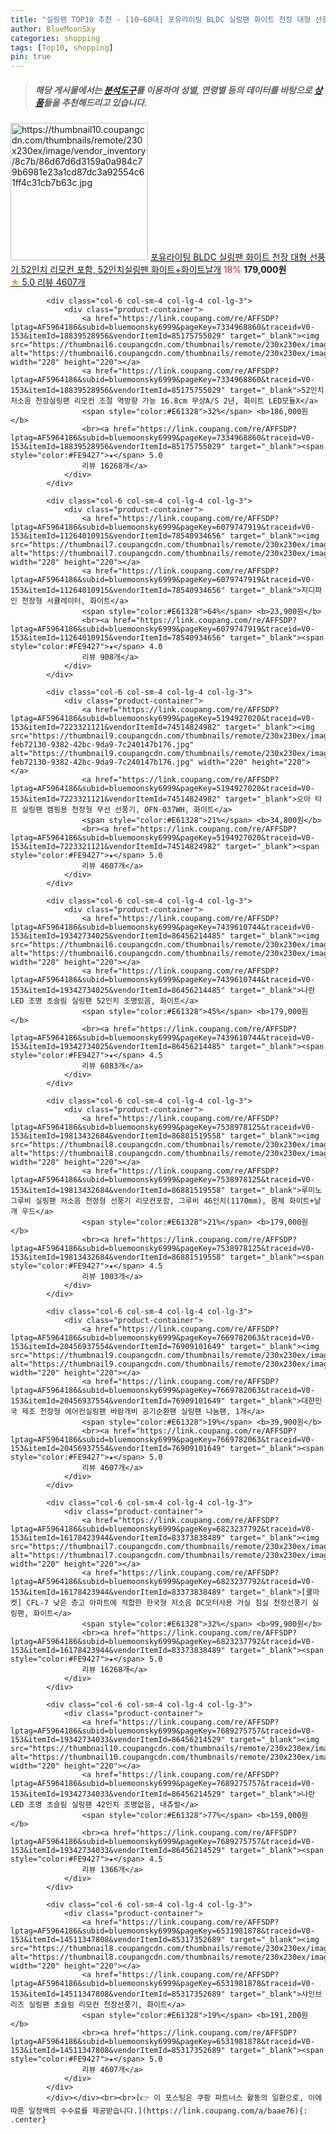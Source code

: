 ```yaml
---
title: "실링팬 TOP10 추천 - [10~60대] 포유라이팅 BLDC 실링팬 화이트 천장 대형 선풍기 52인치 리모컨 포함, 52인치실링팬 화이트+화이트날개"
author: BlueMoonSky
categories: shopping
tags: [Top10, shopping]
pin: true
---
```


> ##### 해당 게시물에서는 [**분석도구**](https://itemscout.io/)를 이용하여 **성별**, **연령별** 등의 데이터를 바탕으로 [**상품**](https://link.coupang.com/a/baae76)들을 추천해드리고 있습니다.
<div class="container"><div class="row">
            <div class="col-6 col-sm-4 col-lg-4 col-lg-3">
                <div class="product-container">
                    <a href="https://link.coupang.com/re/AFFSDP?lptag=AF5964186&subid=bluemoonsky6999&pageKey=7330171087&traceid=V0-153&itemId=18817424280&vendorItemId=85094919757" target="_blank"><img src="https://thumbnail10.coupangcdn.com/thumbnails/remote/230x230ex/image/vendor_inventory/8c7b/86d67d6d3159a0a984c79b6981e23a1cd87dc3a92554c61ff4c31cb7b63c.jpg" alt="https://thumbnail10.coupangcdn.com/thumbnails/remote/230x230ex/image/vendor_inventory/8c7b/86d67d6d3159a0a984c79b6981e23a1cd87dc3a92554c61ff4c31cb7b63c.jpg" width="220" height="220"></a>
                    <a href="https://link.coupang.com/re/AFFSDP?lptag=AF5964186&subid=bluemoonsky6999&pageKey=7330171087&traceid=V0-153&itemId=18817424280&vendorItemId=85094919757" target="_blank">포유라이팅 BLDC 실링팬 화이트 천장 대형 선풍기 52인치 리모컨 포함, 52인치실링팬 화이트+화이트날개</a>
                    <span style="color:#E61328">18%</span> <b>179,000원</b>
                    <br><a href="https://link.coupang.com/re/AFFSDP?lptag=AF5964186&subid=bluemoonsky6999&pageKey=7330171087&traceid=V0-153&itemId=18817424280&vendorItemId=85094919757" target="_blank"><span style="color:#FE9427">★</span> 5.0
                    리뷰 4607개</a>
                </div>
            </div>
            
            <div class="col-6 col-sm-4 col-lg-4 col-lg-3">
                <div class="product-container">
                    <a href="https://link.coupang.com/re/AFFSDP?lptag=AF5964186&subid=bluemoonsky6999&pageKey=7334968860&traceid=V0-153&itemId=18839528956&vendorItemId=85175755029" target="_blank"><img src="https://thumbnail6.coupangcdn.com/thumbnails/remote/230x230ex/image/vendor_inventory/4924/bc430d6856e6e7f01aa102872ae51259e788bda353473932aef5070dc70d.jpg" alt="https://thumbnail6.coupangcdn.com/thumbnails/remote/230x230ex/image/vendor_inventory/4924/bc430d6856e6e7f01aa102872ae51259e788bda353473932aef5070dc70d.jpg" width="220" height="220"></a>
                    <a href="https://link.coupang.com/re/AFFSDP?lptag=AF5964186&subid=bluemoonsky6999&pageKey=7334968860&traceid=V0-153&itemId=18839528956&vendorItemId=85175755029" target="_blank">52인치 저소음 천장실링팬 리모컨 조절 역방향 가능 16.8cm 무상A/S 2년, 화이트 LED모듈X</a>
                    <span style="color:#E61328">32%</span> <b>186,000원</b>
                    <br><a href="https://link.coupang.com/re/AFFSDP?lptag=AF5964186&subid=bluemoonsky6999&pageKey=7334968860&traceid=V0-153&itemId=18839528956&vendorItemId=85175755029" target="_blank"><span style="color:#FE9427">★</span> 5.0
                    리뷰 16268개</a>
                </div>
            </div>
            
            <div class="col-6 col-sm-4 col-lg-4 col-lg-3">
                <div class="product-container">
                    <a href="https://link.coupang.com/re/AFFSDP?lptag=AF5964186&subid=bluemoonsky6999&pageKey=6079747919&traceid=V0-153&itemId=11264010915&vendorItemId=78540934656" target="_blank"><img src="https://thumbnail7.coupangcdn.com/thumbnails/remote/230x230ex/image/vendor_inventory/4ab6/ace04effec23033c269e67d6add0c689f8189c4282e9330e87ec1ccaca60.jpg" alt="https://thumbnail7.coupangcdn.com/thumbnails/remote/230x230ex/image/vendor_inventory/4ab6/ace04effec23033c269e67d6add0c689f8189c4282e9330e87ec1ccaca60.jpg" width="220" height="220"></a>
                    <a href="https://link.coupang.com/re/AFFSDP?lptag=AF5964186&subid=bluemoonsky6999&pageKey=6079747919&traceid=V0-153&itemId=11264010915&vendorItemId=78540934656" target="_blank">지디파인 천장형 서큘레이터, 화이트</a>
                    <span style="color:#E61328">64%</span> <b>23,900원</b>
                    <br><a href="https://link.coupang.com/re/AFFSDP?lptag=AF5964186&subid=bluemoonsky6999&pageKey=6079747919&traceid=V0-153&itemId=11264010915&vendorItemId=78540934656" target="_blank"><span style="color:#FE9427">★</span> 4.0
                    리뷰 908개</a>
                </div>
            </div>
            
            <div class="col-6 col-sm-4 col-lg-4 col-lg-3">
                <div class="product-container">
                    <a href="https://link.coupang.com/re/AFFSDP?lptag=AF5964186&subid=bluemoonsky6999&pageKey=5194927020&traceid=V0-153&itemId=7223321121&vendorItemId=74514824982" target="_blank"><img src="https://thumbnail9.coupangcdn.com/thumbnails/remote/230x230ex/image/retail/images/335423188533589-feb72130-9382-42bc-9da9-7c240147b176.jpg" alt="https://thumbnail9.coupangcdn.com/thumbnails/remote/230x230ex/image/retail/images/335423188533589-feb72130-9382-42bc-9da9-7c240147b176.jpg" width="220" height="220"></a>
                    <a href="https://link.coupang.com/re/AFFSDP?lptag=AF5964186&subid=bluemoonsky6999&pageKey=5194927020&traceid=V0-153&itemId=7223321121&vendorItemId=74514824982" target="_blank">오아 타프 실링팬 캠핑용 천장형 무선 선풍기, OFN-037WH, 화이트</a>
                    <span style="color:#E61328">21%</span> <b>34,800원</b>
                    <br><a href="https://link.coupang.com/re/AFFSDP?lptag=AF5964186&subid=bluemoonsky6999&pageKey=5194927020&traceid=V0-153&itemId=7223321121&vendorItemId=74514824982" target="_blank"><span style="color:#FE9427">★</span> 5.0
                    리뷰 4607개</a>
                </div>
            </div>
            
            <div class="col-6 col-sm-4 col-lg-4 col-lg-3">
                <div class="product-container">
                    <a href="https://link.coupang.com/re/AFFSDP?lptag=AF5964186&subid=bluemoonsky6999&pageKey=7439610744&traceid=V0-153&itemId=19342734025&vendorItemId=86456214485" target="_blank"><img src="https://thumbnail6.coupangcdn.com/thumbnails/remote/230x230ex/image/vendor_inventory/48a5/d66534d63b1f91fc724b7eae426ffb487acd91a8685cfa08b186b7adc232.jpg" alt="https://thumbnail6.coupangcdn.com/thumbnails/remote/230x230ex/image/vendor_inventory/48a5/d66534d63b1f91fc724b7eae426ffb487acd91a8685cfa08b186b7adc232.jpg" width="220" height="220"></a>
                    <a href="https://link.coupang.com/re/AFFSDP?lptag=AF5964186&subid=bluemoonsky6999&pageKey=7439610744&traceid=V0-153&itemId=19342734025&vendorItemId=86456214485" target="_blank">나란 LED 조명 초슬림 실링팬 52인치 조명있음, 화이트</a>
                    <span style="color:#E61328">45%</span> <b>179,000원</b>
                    <br><a href="https://link.coupang.com/re/AFFSDP?lptag=AF5964186&subid=bluemoonsky6999&pageKey=7439610744&traceid=V0-153&itemId=19342734025&vendorItemId=86456214485" target="_blank"><span style="color:#FE9427">★</span> 4.5
                    리뷰 6083개</a>
                </div>
            </div>
            
            <div class="col-6 col-sm-4 col-lg-4 col-lg-3">
                <div class="product-container">
                    <a href="https://link.coupang.com/re/AFFSDP?lptag=AF5964186&subid=bluemoonsky6999&pageKey=7538978125&traceid=V0-153&itemId=19813432684&vendorItemId=86881519558" target="_blank"><img src="https://thumbnail8.coupangcdn.com/thumbnails/remote/230x230ex/image/vendor_inventory/4a8e/1e0033a3cfb87e955da4eb585aa8fc58ddb0537323e5a095021be94fb471.jpeg" alt="https://thumbnail8.coupangcdn.com/thumbnails/remote/230x230ex/image/vendor_inventory/4a8e/1e0033a3cfb87e955da4eb585aa8fc58ddb0537323e5a095021be94fb471.jpeg" width="220" height="220"></a>
                    <a href="https://link.coupang.com/re/AFFSDP?lptag=AF5964186&subid=bluemoonsky6999&pageKey=7538978125&traceid=V0-153&itemId=19813432684&vendorItemId=86881519558" target="_blank">루미노 그루비 실링팬 저소음 천정형 선풍기 리모컨포함, 그루비 46인치(1170mm), 몸체 화이트+날개 우드</a>
                    <span style="color:#E61328">21%</span> <b>179,000원</b>
                    <br><a href="https://link.coupang.com/re/AFFSDP?lptag=AF5964186&subid=bluemoonsky6999&pageKey=7538978125&traceid=V0-153&itemId=19813432684&vendorItemId=86881519558" target="_blank"><span style="color:#FE9427">★</span> 4.5
                    리뷰 1003개</a>
                </div>
            </div>
            
            <div class="col-6 col-sm-4 col-lg-4 col-lg-3">
                <div class="product-container">
                    <a href="https://link.coupang.com/re/AFFSDP?lptag=AF5964186&subid=bluemoonsky6999&pageKey=7669782063&traceid=V0-153&itemId=20456937554&vendorItemId=76909101649" target="_blank"><img src="https://thumbnail9.coupangcdn.com/thumbnails/remote/230x230ex/image/vendor_inventory/ca53/12850fd576f003abe925b92348e1c330efea4464bc211dd4744b4130ac10.png" alt="https://thumbnail9.coupangcdn.com/thumbnails/remote/230x230ex/image/vendor_inventory/ca53/12850fd576f003abe925b92348e1c330efea4464bc211dd4744b4130ac10.png" width="220" height="220"></a>
                    <a href="https://link.coupang.com/re/AFFSDP?lptag=AF5964186&subid=bluemoonsky6999&pageKey=7669782063&traceid=V0-153&itemId=20456937554&vendorItemId=76909101649" target="_blank">대한민국 제조 천장형 에어컨실링팬 바람개비 공기순환팬 실링팬 나눔팬, 1개</a>
                    <span style="color:#E61328">19%</span> <b>39,900원</b>
                    <br><a href="https://link.coupang.com/re/AFFSDP?lptag=AF5964186&subid=bluemoonsky6999&pageKey=7669782063&traceid=V0-153&itemId=20456937554&vendorItemId=76909101649" target="_blank"><span style="color:#FE9427">★</span> 5.0
                    리뷰 4607개</a>
                </div>
            </div>
            
            <div class="col-6 col-sm-4 col-lg-4 col-lg-3">
                <div class="product-container">
                    <a href="https://link.coupang.com/re/AFFSDP?lptag=AF5964186&subid=bluemoonsky6999&pageKey=6823237792&traceid=V0-153&itemId=16178423944&vendorItemId=83373838489" target="_blank"><img src="https://thumbnail7.coupangcdn.com/thumbnails/remote/230x230ex/image/vendor_inventory/df95/c83c8a09c6f8c7fb5cdc5828f1104c5f4aac70531af3106a577bc94c3aa2.jpg" alt="https://thumbnail7.coupangcdn.com/thumbnails/remote/230x230ex/image/vendor_inventory/df95/c83c8a09c6f8c7fb5cdc5828f1104c5f4aac70531af3106a577bc94c3aa2.jpg" width="220" height="220"></a>
                    <a href="https://link.coupang.com/re/AFFSDP?lptag=AF5964186&subid=bluemoonsky6999&pageKey=6823237792&traceid=V0-153&itemId=16178423944&vendorItemId=83373838489" target="_blank">[쿨마켓] CFL-7 낮은 층고 아파트에 적합한 한국형 저소음 DC모터사용 거실 침실 천장선풍기 실링팬, 화이트</a>
                    <span style="color:#E61328">32%</span> <b>99,900원</b>
                    <br><a href="https://link.coupang.com/re/AFFSDP?lptag=AF5964186&subid=bluemoonsky6999&pageKey=6823237792&traceid=V0-153&itemId=16178423944&vendorItemId=83373838489" target="_blank"><span style="color:#FE9427">★</span> 5.0
                    리뷰 16268개</a>
                </div>
            </div>
            
            <div class="col-6 col-sm-4 col-lg-4 col-lg-3">
                <div class="product-container">
                    <a href="https://link.coupang.com/re/AFFSDP?lptag=AF5964186&subid=bluemoonsky6999&pageKey=7689275757&traceid=V0-153&itemId=19342734033&vendorItemId=86456214529" target="_blank"><img src="https://thumbnail10.coupangcdn.com/thumbnails/remote/230x230ex/image/vendor_inventory/349a/2c42b4f97973772a8160eb27136d8d6b28420467de1bfde491cdc81e58f9.jpg" alt="https://thumbnail10.coupangcdn.com/thumbnails/remote/230x230ex/image/vendor_inventory/349a/2c42b4f97973772a8160eb27136d8d6b28420467de1bfde491cdc81e58f9.jpg" width="220" height="220"></a>
                    <a href="https://link.coupang.com/re/AFFSDP?lptag=AF5964186&subid=bluemoonsky6999&pageKey=7689275757&traceid=V0-153&itemId=19342734033&vendorItemId=86456214529" target="_blank">나란 LED 조명 초슬림 실링팬 42인치 조명없음, 내츄럴</a>
                    <span style="color:#E61328">77%</span> <b>159,000원</b>
                    <br><a href="https://link.coupang.com/re/AFFSDP?lptag=AF5964186&subid=bluemoonsky6999&pageKey=7689275757&traceid=V0-153&itemId=19342734033&vendorItemId=86456214529" target="_blank"><span style="color:#FE9427">★</span> 4.5
                    리뷰 1366개</a>
                </div>
            </div>
            
            <div class="col-6 col-sm-4 col-lg-4 col-lg-3">
                <div class="product-container">
                    <a href="https://link.coupang.com/re/AFFSDP?lptag=AF5964186&subid=bluemoonsky6999&pageKey=6531981878&traceid=V0-153&itemId=14511347808&vendorItemId=85317352689" target="_blank"><img src="https://thumbnail8.coupangcdn.com/thumbnails/remote/230x230ex/image/vendor_inventory/6c8c/3657d82fd07cb01def2462c3fa5ee7d64de27f514cd8962ef94b1ad7785a.jpg" alt="https://thumbnail8.coupangcdn.com/thumbnails/remote/230x230ex/image/vendor_inventory/6c8c/3657d82fd07cb01def2462c3fa5ee7d64de27f514cd8962ef94b1ad7785a.jpg" width="220" height="220"></a>
                    <a href="https://link.coupang.com/re/AFFSDP?lptag=AF5964186&subid=bluemoonsky6999&pageKey=6531981878&traceid=V0-153&itemId=14511347808&vendorItemId=85317352689" target="_blank">샤인브리즈 실링팬 초슬림 리모컨 천장선풍기, 화이트</a>
                    <span style="color:#E61328">19%</span> <b>191,200원</b>
                    <br><a href="https://link.coupang.com/re/AFFSDP?lptag=AF5964186&subid=bluemoonsky6999&pageKey=6531981878&traceid=V0-153&itemId=14511347808&vendorItemId=85317352689" target="_blank"><span style="color:#FE9427">★</span> 5.0
                    리뷰 4607개</a>
                </div>
            </div>
            </div></div><br><br>[👉 이 포스팅은 쿠팡 파트너스 활동의 일환으로, 이에 따른 일정액의 수수료를 제공받습니다.](https://link.coupang.com/a/baae76){: .center}